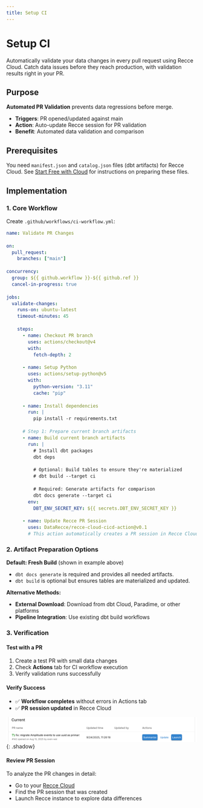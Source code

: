 ```yaml
---
title: Setup CI
---
```


# Setup CI

Automatically validate your data changes in every pull request using Recce Cloud. Catch data issues before they reach production, with validation results right in your PR.

## Purpose

**Automated PR Validation** prevents data regressions before merge.

- **Triggers**: PR opened/updated against main
- **Action**: Auto-update Recce session for PR validation
- **Benefit**: Automated data validation and comparison

## Prerequisites

You need `manifest.json` and `catalog.json` files (dbt artifacts) for Recce Cloud. See [Start Free with Cloud](../2-getting-started/start-free-with-cloud.md) for instructions on preparing these files.

## Implementation

### 1. Core Workflow

Create `.github/workflows/ci-workflow.yml`:

```yaml
name: Validate PR Changes

on:
  pull_request:
    branches: ["main"]

concurrency:
  group: ${{ github.workflow }}-${{ github.ref }}
  cancel-in-progress: true

jobs:
  validate-changes:
    runs-on: ubuntu-latest
    timeout-minutes: 45

    steps:
      - name: Checkout PR branch
        uses: actions/checkout@v4
        with:
          fetch-depth: 2

      - name: Setup Python
        uses: actions/setup-python@v5
        with:
          python-version: "3.11"
          cache: "pip"

      - name: Install dependencies
        run: |
          pip install -r requirements.txt

      # Step 1: Prepare current branch artifacts
      - name: Build current branch artifacts
        run: |
          # Install dbt packages
          dbt deps

          # Optional: Build tables to ensure they're materialized
          # dbt build --target ci

          # Required: Generate artifacts for comparison
          dbt docs generate --target ci
        env:
          DBT_ENV_SECRET_KEY: ${{ secrets.DBT_ENV_SECRET_KEY }}

      - name: Update Recce PR Session
        uses: DataRecce/recce-cloud-cicd-action@v0.1
        # This action automatically creates a PR session in Recce Cloud
```

### 2. Artifact Preparation Options

**Default: Fresh Build** (shown in example above)

- `dbt docs generate` is required and provides all needed artifacts.
- `dbt build` is optional but ensures tables are materialized and updated.

**Alternative Methods:**

- **External Download**: Download from dbt Cloud, Paradime, or other platforms
- **Pipeline Integration**: Use existing dbt build workflows

### 3. Verification

#### Test with a PR

1. Create a test PR with small data changes
2. Check **Actions** tab for CI workflow execution
3. Verify validation runs successfully

#### Verify Success

- ✅ **Workflow completes** without errors in Actions tab
- ✅ **PR session updated** in Recce Cloud

![Recce Cloud showing PR validation session](../assets/images/7-cicd/verify-setup-ci.png){: .shadow}

#### Review PR Session

To analyze the PR changes in detail:

- Go to your [Recce Cloud](https://cloud.reccehq.com)
- Find the PR session that was created
- Launch Recce instance to explore data differences
